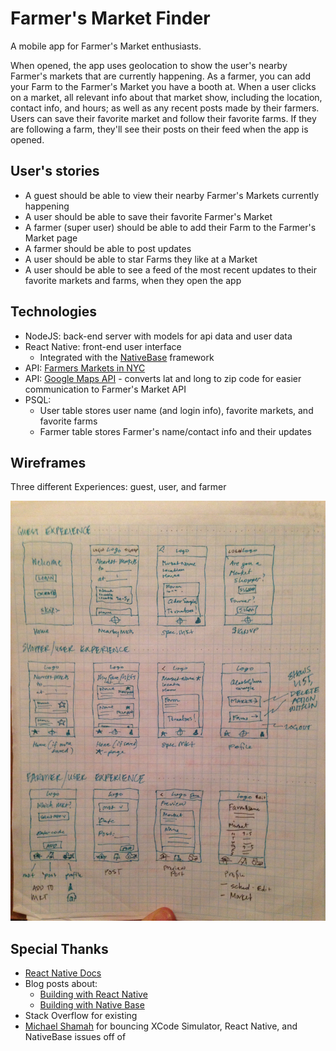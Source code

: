 # Farmer's Market Finder
  
  A mobile app for Farmer's Market enthusiasts.

  When opened, the app uses geolocation to show the user's nearby Farmer's markets that are currently happening. As a farmer, you can add your Farm to the Farmer's Market you have a booth at. When a user clicks on a market, all relevant info about that market show, including the location, contact info, and hours; as well as any recent posts made by their farmers. Users can save their favorite market and follow their favorite farms. If they are following a farm, they'll see their posts on their feed when the app is opened.

## User's stories

  - A guest should be able to view their nearby Farmer's Markets currently happening
  - A user should be able to save their favorite Farmer's Market
  - A farmer (super user) should be able to add their Farm to the Farmer's Market page
  - A farmer should be able to post updates 
  - A user should be able to star Farms they like at a Market
  - A user should be able to see a feed of the most recent updates to their favorite markets and farms, when they open the app

## Technologies
  
  - NodeJS: back-end server with models for api data and user data
  - React Native: front-end user interface
    - Integrated with the <a href="http://nativebase.io/" target="_blank">NativeBase</a> framework
  - API: <a href="https://data.ny.gov/Economic-Development/Farmers-Markets-in-New-York-State-API/xjya-f8ng" target="_blank">Farmers Markets in NYC</a>
  - API: <a href="http://maps.googleapis.com/maps/api/geocode/json" target="_blank">Google Maps API</a> - converts lat and long to zip code for easier communication to Farmer's Market API
  - PSQL: 
    - User table stores user name (and login info), favorite markets, and favorite farms
    - Farmer table stores Farmer's name/contact info and their updates

## Wireframes

  Three different Experiences: guest, user, and farmer
  
  ![wireframes](./wireframes/IMG_0079.JPG)

## Special Thanks

  - <a href="https://facebook.github.io/react-native/docs/getting-started.html" target="_blank">React Native Docs</a>
  - Blog posts about:
    - <a href="https://www.appcoda.com/react-native-introduction/" target="_blank">Building with React Native</a>
    - <a href="https://www.appcoda.com/nativebase-sponsor/" target="_blank">Building with Native Base</a>
  - Stack Overflow for existing
  - <a href="https://github.com/michaelshamah" target="_blank">Michael Shamah</a> for bouncing XCode Simulator, React Native, and NativeBase issues off of
